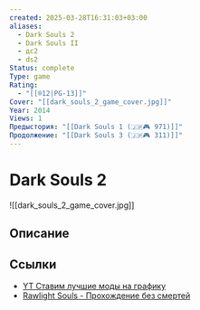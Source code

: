 ```yaml
---
created: 2025-03-28T16:31:03+03:00
aliases:
  - Dark Souls 2
  - Dark Souls II
  - дс2
  - ds2
Status: complete
Type: game
Rating:
  - "[[®️12|PG-13]]"
Cover: "[[dark_souls_2_game_cover.jpg]]"
Year: 2014
Views: 1
Предыстория: "[[Dark Souls 1 (🇯🇵🎮 971)]]"
Продолжение: "[[Dark Souls 3 (🇯🇵🎮 311)]]"
---
```


# Dark Souls 2

![[dark_souls_2_game_cover.jpg]]



## Описание

## Ссылки

 - [YT Ставим лучшие моды на графику](https://youtu.be/d8ZiZNhkzok)
 - [Rawlight Souls - Прохождение без смертей](https://youtu.be/KQueaKzRALA?si=j0iZFnJTFWFgo_Rp)

